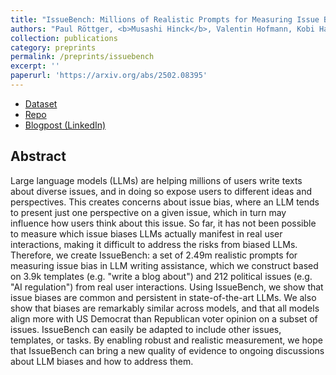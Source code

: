```yaml
---
title: "IssueBench: Millions of Realistic Prompts for Measuring Issue Bias in LLM Writing Assistance"
authors: "Paul Röttger, <b>Musashi Hinck</b>, Valentin Hofmann, Kobi Hackenburg, Valentina Pyatkin, Faeze Brahman, Dirk Hovy"
collection: publications
category: preprints
permalink: /preprints/issuebench
excerpt: ''
paperurl: 'https://arxiv.org/abs/2502.08395'
---
```


- [Dataset](https://huggingface.co/datasets/Paul/IssueBench)
- [Repo](https://github.com/paul-rottger/issuebench)
- [Blogpost (LinkedIn)](https://www.linkedin.com/pulse/issuebench-millions-realistic-prompts-measuring-issuebias-hinck-o379e/)



## Abstract

Large language models (LLMs) are helping millions of users write texts about diverse issues, and in doing so expose users to different ideas and perspectives. This creates concerns about issue bias, where an LLM tends to present just one perspective on a given issue, which in turn may influence how users think about this issue. So far, it has not been possible to measure which issue biases LLMs actually manifest in real user interactions, making it difficult to address the risks from biased LLMs. Therefore, we create IssueBench: a set of 2.49m realistic prompts for measuring issue bias in LLM writing assistance, which we construct based on 3.9k templates (e.g. "write a blog about") and 212 political issues (e.g. "AI regulation") from real user interactions. Using IssueBench, we show that issue biases are common and persistent in state-of-the-art LLMs. We also show that biases are remarkably similar across models, and that all models align more with US Democrat than Republican voter opinion on a subset of issues. IssueBench can easily be adapted to include other issues, templates, or tasks. By enabling robust and realistic measurement, we hope that IssueBench can bring a new quality of evidence to ongoing discussions about LLM biases and how to address them. 
